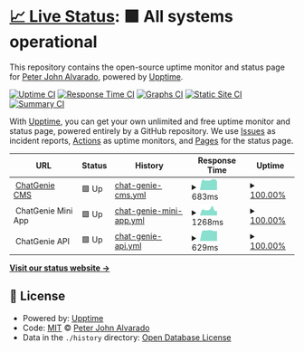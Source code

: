 # [📈 Live Status](https://redjoker011.github.io/cg-upptime-monitoring): <!--live status--> **🟩 All systems operational**

This repository contains the open-source uptime monitor and status page for [Peter John Alvarado](https://redjoker011.github.io/cg-upptime-monitoring), powered by [Upptime](https://github.com/upptime/upptime).

[![Uptime CI](https://github.com/koj-co/upptime/workflows/Uptime%20CI/badge.svg)](https://github.com/koj-co/upptime/actions?query=workflow%3A%22Uptime+CI%22)
[![Response Time CI](https://github.com/koj-co/upptime/workflows/Response%20Time%20CI/badge.svg)](https://github.com/koj-co/upptime/actions?query=workflow%3A%22Response+Time+CI%22)
[![Graphs CI](https://github.com/koj-co/upptime/workflows/Graphs%20CI/badge.svg)](https://github.com/koj-co/upptime/actions?query=workflow%3A%22Graphs+CI%22)
[![Static Site CI](https://github.com/koj-co/upptime/workflows/Static%20Site%20CI/badge.svg)](https://github.com/koj-co/upptime/actions?query=workflow%3A%22Static+Site+CI%22)
[![Summary CI](https://github.com/koj-co/upptime/workflows/Summary%20CI/badge.svg)](https://github.com/koj-co/upptime/actions?query=workflow%3A%22Summary+CI%22)

With [Upptime](https://upptime.js.org), you can get your own unlimited and free uptime monitor and status page, powered entirely by a GitHub repository. We use [Issues](https://github.com/redjoker011/cg-upptime-monitoring/issues) as incident reports, [Actions](https://github.com/redjoker011/cg-upptime-monitoring/actions) as uptime monitors, and [Pages](https://redjoker011.github.io/cg-upptime-monitoring) for the status page.

<!--start: status pages-->
<!-- This summary is generated by Upptime (https://github.com/upptime/upptime) -->
<!-- Do not edit this manually, your changes will be overwritten -->
<!-- prettier-ignore -->
| URL | Status | History | Response Time | Uptime |
| --- | ------ | ------- | ------------- | ------ |
| <img alt="" src="https://favicons.githubusercontent.com/www.chatgenie.ph" height="13"> [ChatGenie CMS](https://www.chatgenie.ph) | 🟩 Up | [chat-genie-cms.yml](https://github.com/redjoker011/cg-upptime-monitoring/commits/HEAD/history/chat-genie-cms.yml) | <details><summary><img alt="Response time graph" src="./graphs/chat-genie-cms/response-time-week.png" height="20"> 683ms</summary><br><a href="https://redjoker011.github.io/cg-upptime-monitoring/history/chat-genie-cms"><img alt="Response time 689" src="https://img.shields.io/endpoint?url=https%3A%2F%2Fraw.githubusercontent.com%2Fredjoker011%2Fcg-upptime-monitoring%2FHEAD%2Fapi%2Fchat-genie-cms%2Fresponse-time.json"></a><br><a href="https://redjoker011.github.io/cg-upptime-monitoring/history/chat-genie-cms"><img alt="24-hour response time 607" src="https://img.shields.io/endpoint?url=https%3A%2F%2Fraw.githubusercontent.com%2Fredjoker011%2Fcg-upptime-monitoring%2FHEAD%2Fapi%2Fchat-genie-cms%2Fresponse-time-day.json"></a><br><a href="https://redjoker011.github.io/cg-upptime-monitoring/history/chat-genie-cms"><img alt="7-day response time 683" src="https://img.shields.io/endpoint?url=https%3A%2F%2Fraw.githubusercontent.com%2Fredjoker011%2Fcg-upptime-monitoring%2FHEAD%2Fapi%2Fchat-genie-cms%2Fresponse-time-week.json"></a><br><a href="https://redjoker011.github.io/cg-upptime-monitoring/history/chat-genie-cms"><img alt="30-day response time 677" src="https://img.shields.io/endpoint?url=https%3A%2F%2Fraw.githubusercontent.com%2Fredjoker011%2Fcg-upptime-monitoring%2FHEAD%2Fapi%2Fchat-genie-cms%2Fresponse-time-month.json"></a><br><a href="https://redjoker011.github.io/cg-upptime-monitoring/history/chat-genie-cms"><img alt="1-year response time 689" src="https://img.shields.io/endpoint?url=https%3A%2F%2Fraw.githubusercontent.com%2Fredjoker011%2Fcg-upptime-monitoring%2FHEAD%2Fapi%2Fchat-genie-cms%2Fresponse-time-year.json"></a></details> | <details><summary><a href="https://redjoker011.github.io/cg-upptime-monitoring/history/chat-genie-cms">100.00%</a></summary><a href="https://redjoker011.github.io/cg-upptime-monitoring/history/chat-genie-cms"><img alt="All-time uptime 99.79%" src="https://img.shields.io/endpoint?url=https%3A%2F%2Fraw.githubusercontent.com%2Fredjoker011%2Fcg-upptime-monitoring%2FHEAD%2Fapi%2Fchat-genie-cms%2Fuptime.json"></a><br><a href="https://redjoker011.github.io/cg-upptime-monitoring/history/chat-genie-cms"><img alt="24-hour uptime 100.00%" src="https://img.shields.io/endpoint?url=https%3A%2F%2Fraw.githubusercontent.com%2Fredjoker011%2Fcg-upptime-monitoring%2FHEAD%2Fapi%2Fchat-genie-cms%2Fuptime-day.json"></a><br><a href="https://redjoker011.github.io/cg-upptime-monitoring/history/chat-genie-cms"><img alt="7-day uptime 100.00%" src="https://img.shields.io/endpoint?url=https%3A%2F%2Fraw.githubusercontent.com%2Fredjoker011%2Fcg-upptime-monitoring%2FHEAD%2Fapi%2Fchat-genie-cms%2Fuptime-week.json"></a><br><a href="https://redjoker011.github.io/cg-upptime-monitoring/history/chat-genie-cms"><img alt="30-day uptime 100.00%" src="https://img.shields.io/endpoint?url=https%3A%2F%2Fraw.githubusercontent.com%2Fredjoker011%2Fcg-upptime-monitoring%2FHEAD%2Fapi%2Fchat-genie-cms%2Fuptime-month.json"></a><br><a href="https://redjoker011.github.io/cg-upptime-monitoring/history/chat-genie-cms"><img alt="1-year uptime 99.79%" src="https://img.shields.io/endpoint?url=https%3A%2F%2Fraw.githubusercontent.com%2Fredjoker011%2Fcg-upptime-monitoring%2FHEAD%2Fapi%2Fchat-genie-cms%2Fuptime-year.json"></a></details>
| <img alt="" src="https://favicons.githubusercontent.com/null" height="13"> ChatGenie Mini App | 🟩 Up | [chat-genie-mini-app.yml](https://github.com/redjoker011/cg-upptime-monitoring/commits/HEAD/history/chat-genie-mini-app.yml) | <details><summary><img alt="Response time graph" src="./graphs/chat-genie-mini-app/response-time-week.png" height="20"> 1268ms</summary><br><a href="https://redjoker011.github.io/cg-upptime-monitoring/history/chat-genie-mini-app"><img alt="Response time 1171" src="https://img.shields.io/endpoint?url=https%3A%2F%2Fraw.githubusercontent.com%2Fredjoker011%2Fcg-upptime-monitoring%2FHEAD%2Fapi%2Fchat-genie-mini-app%2Fresponse-time.json"></a><br><a href="https://redjoker011.github.io/cg-upptime-monitoring/history/chat-genie-mini-app"><img alt="24-hour response time 963" src="https://img.shields.io/endpoint?url=https%3A%2F%2Fraw.githubusercontent.com%2Fredjoker011%2Fcg-upptime-monitoring%2FHEAD%2Fapi%2Fchat-genie-mini-app%2Fresponse-time-day.json"></a><br><a href="https://redjoker011.github.io/cg-upptime-monitoring/history/chat-genie-mini-app"><img alt="7-day response time 1268" src="https://img.shields.io/endpoint?url=https%3A%2F%2Fraw.githubusercontent.com%2Fredjoker011%2Fcg-upptime-monitoring%2FHEAD%2Fapi%2Fchat-genie-mini-app%2Fresponse-time-week.json"></a><br><a href="https://redjoker011.github.io/cg-upptime-monitoring/history/chat-genie-mini-app"><img alt="30-day response time 1214" src="https://img.shields.io/endpoint?url=https%3A%2F%2Fraw.githubusercontent.com%2Fredjoker011%2Fcg-upptime-monitoring%2FHEAD%2Fapi%2Fchat-genie-mini-app%2Fresponse-time-month.json"></a><br><a href="https://redjoker011.github.io/cg-upptime-monitoring/history/chat-genie-mini-app"><img alt="1-year response time 1171" src="https://img.shields.io/endpoint?url=https%3A%2F%2Fraw.githubusercontent.com%2Fredjoker011%2Fcg-upptime-monitoring%2FHEAD%2Fapi%2Fchat-genie-mini-app%2Fresponse-time-year.json"></a></details> | <details><summary><a href="https://redjoker011.github.io/cg-upptime-monitoring/history/chat-genie-mini-app">100.00%</a></summary><a href="https://redjoker011.github.io/cg-upptime-monitoring/history/chat-genie-mini-app"><img alt="All-time uptime 99.97%" src="https://img.shields.io/endpoint?url=https%3A%2F%2Fraw.githubusercontent.com%2Fredjoker011%2Fcg-upptime-monitoring%2FHEAD%2Fapi%2Fchat-genie-mini-app%2Fuptime.json"></a><br><a href="https://redjoker011.github.io/cg-upptime-monitoring/history/chat-genie-mini-app"><img alt="24-hour uptime 100.00%" src="https://img.shields.io/endpoint?url=https%3A%2F%2Fraw.githubusercontent.com%2Fredjoker011%2Fcg-upptime-monitoring%2FHEAD%2Fapi%2Fchat-genie-mini-app%2Fuptime-day.json"></a><br><a href="https://redjoker011.github.io/cg-upptime-monitoring/history/chat-genie-mini-app"><img alt="7-day uptime 100.00%" src="https://img.shields.io/endpoint?url=https%3A%2F%2Fraw.githubusercontent.com%2Fredjoker011%2Fcg-upptime-monitoring%2FHEAD%2Fapi%2Fchat-genie-mini-app%2Fuptime-week.json"></a><br><a href="https://redjoker011.github.io/cg-upptime-monitoring/history/chat-genie-mini-app"><img alt="30-day uptime 100.00%" src="https://img.shields.io/endpoint?url=https%3A%2F%2Fraw.githubusercontent.com%2Fredjoker011%2Fcg-upptime-monitoring%2FHEAD%2Fapi%2Fchat-genie-mini-app%2Fuptime-month.json"></a><br><a href="https://redjoker011.github.io/cg-upptime-monitoring/history/chat-genie-mini-app"><img alt="1-year uptime 99.97%" src="https://img.shields.io/endpoint?url=https%3A%2F%2Fraw.githubusercontent.com%2Fredjoker011%2Fcg-upptime-monitoring%2FHEAD%2Fapi%2Fchat-genie-mini-app%2Fuptime-year.json"></a></details>
| <img alt="" src="https://favicons.githubusercontent.com/null" height="13"> ChatGenie API | 🟩 Up | [chat-genie-api.yml](https://github.com/redjoker011/cg-upptime-monitoring/commits/HEAD/history/chat-genie-api.yml) | <details><summary><img alt="Response time graph" src="./graphs/chat-genie-api/response-time-week.png" height="20"> 629ms</summary><br><a href="https://redjoker011.github.io/cg-upptime-monitoring/history/chat-genie-api"><img alt="Response time 663" src="https://img.shields.io/endpoint?url=https%3A%2F%2Fraw.githubusercontent.com%2Fredjoker011%2Fcg-upptime-monitoring%2FHEAD%2Fapi%2Fchat-genie-api%2Fresponse-time.json"></a><br><a href="https://redjoker011.github.io/cg-upptime-monitoring/history/chat-genie-api"><img alt="24-hour response time 606" src="https://img.shields.io/endpoint?url=https%3A%2F%2Fraw.githubusercontent.com%2Fredjoker011%2Fcg-upptime-monitoring%2FHEAD%2Fapi%2Fchat-genie-api%2Fresponse-time-day.json"></a><br><a href="https://redjoker011.github.io/cg-upptime-monitoring/history/chat-genie-api"><img alt="7-day response time 629" src="https://img.shields.io/endpoint?url=https%3A%2F%2Fraw.githubusercontent.com%2Fredjoker011%2Fcg-upptime-monitoring%2FHEAD%2Fapi%2Fchat-genie-api%2Fresponse-time-week.json"></a><br><a href="https://redjoker011.github.io/cg-upptime-monitoring/history/chat-genie-api"><img alt="30-day response time 653" src="https://img.shields.io/endpoint?url=https%3A%2F%2Fraw.githubusercontent.com%2Fredjoker011%2Fcg-upptime-monitoring%2FHEAD%2Fapi%2Fchat-genie-api%2Fresponse-time-month.json"></a><br><a href="https://redjoker011.github.io/cg-upptime-monitoring/history/chat-genie-api"><img alt="1-year response time 663" src="https://img.shields.io/endpoint?url=https%3A%2F%2Fraw.githubusercontent.com%2Fredjoker011%2Fcg-upptime-monitoring%2FHEAD%2Fapi%2Fchat-genie-api%2Fresponse-time-year.json"></a></details> | <details><summary><a href="https://redjoker011.github.io/cg-upptime-monitoring/history/chat-genie-api">100.00%</a></summary><a href="https://redjoker011.github.io/cg-upptime-monitoring/history/chat-genie-api"><img alt="All-time uptime 97.17%" src="https://img.shields.io/endpoint?url=https%3A%2F%2Fraw.githubusercontent.com%2Fredjoker011%2Fcg-upptime-monitoring%2FHEAD%2Fapi%2Fchat-genie-api%2Fuptime.json"></a><br><a href="https://redjoker011.github.io/cg-upptime-monitoring/history/chat-genie-api"><img alt="24-hour uptime 100.00%" src="https://img.shields.io/endpoint?url=https%3A%2F%2Fraw.githubusercontent.com%2Fredjoker011%2Fcg-upptime-monitoring%2FHEAD%2Fapi%2Fchat-genie-api%2Fuptime-day.json"></a><br><a href="https://redjoker011.github.io/cg-upptime-monitoring/history/chat-genie-api"><img alt="7-day uptime 100.00%" src="https://img.shields.io/endpoint?url=https%3A%2F%2Fraw.githubusercontent.com%2Fredjoker011%2Fcg-upptime-monitoring%2FHEAD%2Fapi%2Fchat-genie-api%2Fuptime-week.json"></a><br><a href="https://redjoker011.github.io/cg-upptime-monitoring/history/chat-genie-api"><img alt="30-day uptime 100.00%" src="https://img.shields.io/endpoint?url=https%3A%2F%2Fraw.githubusercontent.com%2Fredjoker011%2Fcg-upptime-monitoring%2FHEAD%2Fapi%2Fchat-genie-api%2Fuptime-month.json"></a><br><a href="https://redjoker011.github.io/cg-upptime-monitoring/history/chat-genie-api"><img alt="1-year uptime 97.17%" src="https://img.shields.io/endpoint?url=https%3A%2F%2Fraw.githubusercontent.com%2Fredjoker011%2Fcg-upptime-monitoring%2FHEAD%2Fapi%2Fchat-genie-api%2Fuptime-year.json"></a></details>

<!--end: status pages-->

[**Visit our status website →**](https://redjoker011.github.io/cg-upptime-monitoring)

## 📄 License

- Powered by: [Upptime](https://github.com/upptime/upptime)
- Code: [MIT](./LICENSE) © [Peter John Alvarado](https://redjoker011.github.io/cg-upptime-monitoring)
- Data in the `./history` directory: [Open Database License](https://opendatacommons.org/licenses/odbl/1-0/)
